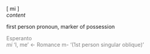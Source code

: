 [ mi ]<br>
*content*

first person pronoun, marker of possession

<span style="color:gray">Esperanto<br>*mi* ‘I, me’ ← Romance m- ‘(1st person singular oblique)’</span>